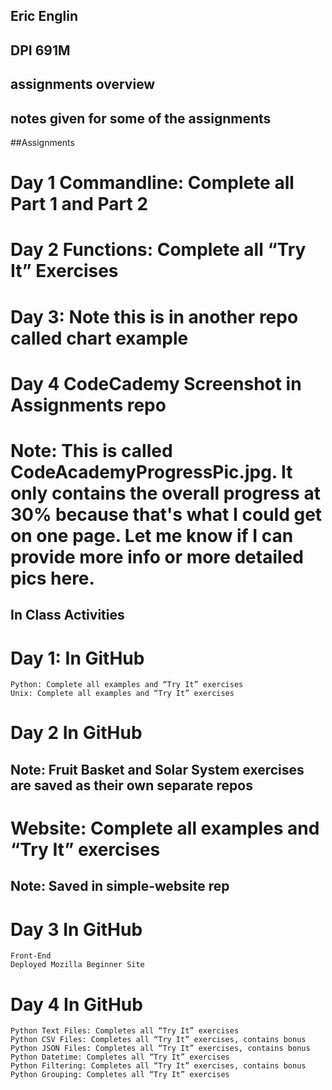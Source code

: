 ## Eric Englin
## DPI 691M 
## assignments overview 
## notes given for some of the assignments

##Assignments

# Day 1 Commandline: Complete all Part 1 and Part 2
# Day 2 Functions: Complete all “Try It” Exercises
# Day 3: Note this is in another repo called chart example 
# Day 4 CodeCademy Screenshot in Assignments repo
  # Note: This is called CodeAcademyProgressPic.jpg. It only contains the overall progress at 30% because that's what I could get on one page. Let me know if I can provide more info or more detailed pics here. 
    


## In Class Activities
# Day 1: In GitHub
	Python: Complete all examples and “Try It” exercises		
	Unix: Complete all examples and “Try It” exercises
# Day 2	In GitHub
## Note: Fruit Basket and Solar System exercises are saved as their own separate repos

# Website: Complete all examples and “Try It” exercises
## Note: Saved in simple-website rep

# Day 3 In GitHub
	Front-End
	Deployed Mozilla Beginner Site

# Day 4 In GitHub
	Python Text Files: Completes all “Try It” exercises
	Python CSV Files: Completes all “Try It” exercises, contains bonus
	Python JSON Files: Completes all “Try It” exercises, contains bonus
	Python Datetime: Completes all “Try It” exercises
	Python Filtering: Completes all “Try It” exercises, contains bonus
	Python Grouping: Completes all “Try It” exercises

